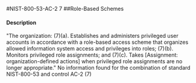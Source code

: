#NIST-800-53-AC-2 7
##Role-Based Schemes
#### Description
"The organization:
   (7)(a).  Establishes and administers privileged user accounts in accordance with a role-based access scheme that organizes allowed information system access and privileges into roles;
   (7)(b).  Monitors privileged role assignments; and
   (7)(c).  Takes [Assignment: organization-defined actions] when privileged role assignments are no longer appropriate."
No information found for the combination of standard NIST-800-53 and control AC-2 (7)
